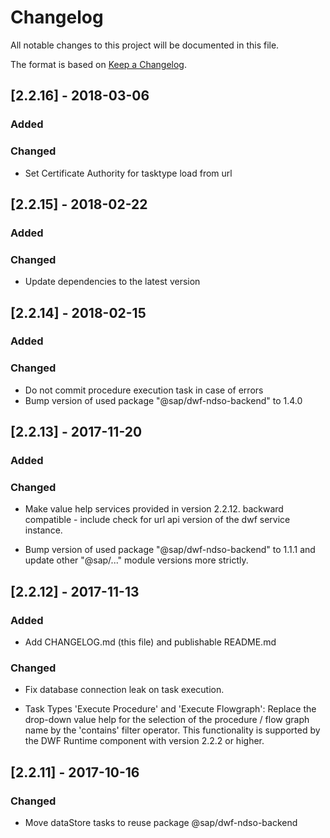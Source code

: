 # Changelog

All notable changes to this project will be documented in this file.

The format is based on [Keep a Changelog](http://keepachangelog.com/en/1.0.0/).

## [2.2.16] - 2018-03-06

### Added

### Changed

- Set Certificate Authority for tasktype load from url

## [2.2.15] - 2018-02-22

### Added

### Changed

- Update dependencies to the latest version

## [2.2.14] - 2018-02-15

### Added

### Changed

- Do not commit procedure execution task in case of errors
- Bump version of used package "@sap/dwf-ndso-backend" to 1.4.0

## [2.2.13] - 2017-11-20

### Added

### Changed

- Make value help services provided in version 2.2.12. backward compatible - include check for url api version of the
dwf service instance.

- Bump version of used package "@sap/dwf-ndso-backend" to 1.1.1 and update other "@sap/..." module versions more
strictly.

## [2.2.12] - 2017-11-13

### Added

- Add CHANGELOG.md (this file) and publishable README.md

### Changed

- Fix database connection leak on task execution.

- Task Types 'Execute Procedure' and 'Execute Flowgraph': Replace the drop-down value help for the selection of the
procedure / flow graph name by the 'contains' filter operator. This functionality is supported by the DWF Runtime
component with version 2.2.2 or higher.

## [2.2.11] - 2017-10-16

### Changed

- Move dataStore tasks to reuse package @sap/dwf-ndso-backend
